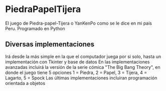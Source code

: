 # PiedraPapelTijera
El juego de Piedra-papel-Tijera o YanKenPo como se le dice en mi país Peru. Programado en Python
## Diversas implementaciones
Irá desde la más simple en la que el computador juega por si solo, hasta un implementación con Tkinter y base de datos
En las implementaciones avanzadas incluirá la versión de la serie cómica "The Big Bang Theory", en donde el juego tiene 5 opciones
1 = Piedra, 2 = Papel, 3 = Tijera, 4 = Lagarto, 5 = Spock
Las últimas implementaciones incluiran programación orientada a objetos
